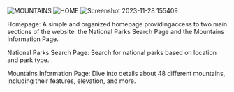 
![MOUNTAINS](https://github.com/erickl0l/enjoy-the-outdoors/assets/146855229/71e4aca1-b64c-4f40-8eac-a5800f675df4)
![HOME](https://github.com/erickl0l/enjoy-the-outdoors/assets/146855229/116379af-b994-45f6-a263-6eb608b38bde)
![Screenshot 2023-11-28 155409](https://github.com/erickl0l/enjoy-the-outdoors/assets/146855229/e684dee1-baa8-449d-b0ff-2aab10346c04)

Homepage: A simple and organized homepage providingaccess to two main sections of the website: the National Parks Search Page and the Mountains Information Page.

National Parks Search Page: Search for national parks based on location and park type.

Mountains Information Page: Dive into details about 48 different mountains, including their features, elevation, and more.